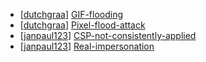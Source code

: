 * [[dutchgraa](https://hackerone.com/dutchgraa)] [GIF-flooding](https://hackerone.com/reports/400)
* [[dutchgraa](https://hackerone.com/dutchgraa)] [Pixel-flood-attack](https://hackerone.com/reports/390)
* [[janpaul123](https://hackerone.com/janpaul123)] [CSP-not-consistently-applied](https://hackerone.com/reports/321)
* [[janpaul123](https://hackerone.com/janpaul123)] [Real-impersonation](https://hackerone.com/reports/280)
